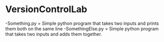 # VersionControlLab

-Something.py = Simple python program that takes two inputs and prints them both on the same line
-SomethingElse.py = Simple python program that takes two inputs and adds them together.
